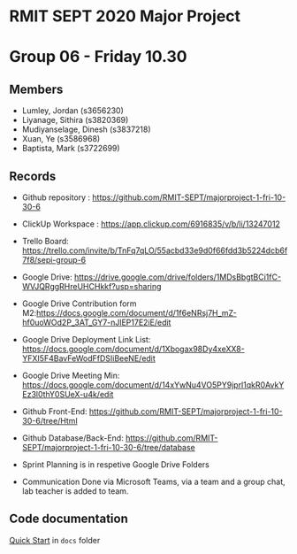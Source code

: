 # RMIT SEPT 2020 Major Project

# Group 06 - Friday 10.30

## Members
* Lumley, Jordan (s3656230)
* Liyanage, Sithira (s3820369)
* Mudiyanselage, Dinesh (s3837218)
* Xuan, Ye (s3586968)
* Baptista, Mark (s3722699)

## Records

* Github repository : https://github.com/RMIT-SEPT/majorproject-1-fri-10-30-6
* ClickUp Workspace : https://app.clickup.com/6916835/v/b/li/13247012
* Trello Board: https://trello.com/invite/b/TnFq7qLO/55acbd33e9d0f66fdd3b5224dcb6f7f8/sepi-group-6
* Google Drive: https://drive.google.com/drive/folders/1MDsBbgtBCi1fC-WVJQRggRHreUHCHkkf?usp=sharing
* Google Drive Contribution form M2:https://docs.google.com/document/d/1f6eNRsj7H_mZ-hf0uoWOd2P_3AT_GY7-nJlEP17E2iE/edit
* Google Drive Deployment Link List: https://docs.google.com/document/d/1Xbogax98Dy4xeXX8-YFXI5F4BavFeWodFfDSIiBeeNE/edit
* Google Drive Meeting Min: https://docs.google.com/document/d/14xYwNu4VO5PY9jprl1qkR0AvkYEz3l0thY0SUeX-u4k/edit
* Github Front-End: https://github.com/RMIT-SEPT/majorproject-1-fri-10-30-6/tree/Html
* Github Database/Back-End: https://github.com/RMIT-SEPT/majorproject-1-fri-10-30-6/tree/database

* Sprint Planning is in respetive Google Drive Folders 
* Communication Done via Microsoft Teams, via a team and a group chat, lab teacher is added to team. 

## Code documentation

[Quick Start](/docs/README.md) in `docs` folder
